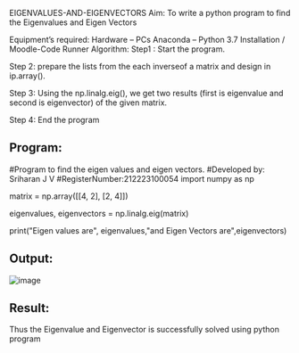 EIGENVALUES-AND-EIGENVECTORS
Aim:
To write a python program to find the Eigenvalues and Eigen Vectors

Equipment’s required:
Hardware – PCs
Anaconda – Python 3.7 Installation / Moodle-Code Runner
Algorithm:
Step1 :
Start the program.

Step 2:
prepare the lists from the each inverseof a matrix and design in ip.array().

Step 3:
Using the np.linalg.eig(), we get two results (first is eigenvalue and second is eigenvector) of the given matrix.

Step 4:
End the program

## Program:
#Program to find the eigen values and eigen vectors.
#Developed by: Sriharan J V
#RegisterNumber:212223100054
import numpy as np

matrix = np.array([[4, 2], [2, 4]])

eigenvalues, eigenvectors = np.linalg.eig(matrix)

print("Eigen values are", eigenvalues,"and Eigen Vectors are",eigenvectors)


## Output:

![image](https://github.com/sriharan23000516/EIGENVALUES-AND-EIGENVECTORS/assets/139841769/3024de97-beba-4a44-a8ba-0e4372358de6)

## Result:
Thus the Eigenvalue and Eigenvector is successfully solved using python program
